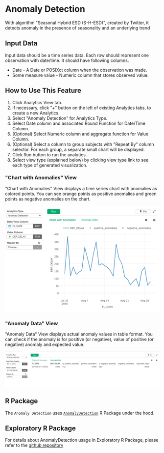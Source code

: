 # Anomaly Detection

With algorithm "Seasonal Hybrid ESD (S-H-ESD)", created by Twitter, it detects anomaly in the presence of seasonality and an underlying trend

## Input Data
Input data should be a time series data. Each row should represent one observation with date/time. It should have following columns.

  * Date - A Date or POSIXct column when the observation was made.
  * Some measure value - Numeric column that stores observed value.


## How to Use This Feature
1. Click Analytics View tab.
2. If necessary, click "+" button on the left of existing Analytics tabs, to create a new Analytics.
3. Select "Anomaly Detection" for Analytics Type.
4. Select Date column and associated Round Function for Date/Time Column.
5. (Optional) Select Numeric column and aggregate function for Value Column.
6. (Optional) Select a column to group subjects with "Repeat By" column selector. For each group, a separate small chart will be displayed.
10. Click Run button to run the analytics.
11. Select view type (explained below) by clicking view type link to see each type of generated visualization.

### "Chart with Anomalies" View
"Chart with Anomalies" View displays a time series chart with anomalies as colored points. You can see orange points as positive anomalies and green points as negative anomalies on the chart. 

![](images/chart-with-anomaly.png)

### "Anomaly Data" View
"Anomaly Data" View displays actual anomaly values in table format. You can check if the anomaly is for positive (or negative), value of positive (or negative) anomaly and expected value.

![](images/anomaly-data.png)

## R Package

The `Anomaly Detection` uses [`AnomalyDetection`](https://github.com/twitter/AnomalyDetection) R Package under the hood.

## Exploratory R Package

For details about AnomalyDetection usage in Exploratory R Package, please refer to the [github repository](https://github.com/exploratory-io/exploratory_func/blob/master/R/anomaly_detection.R)
